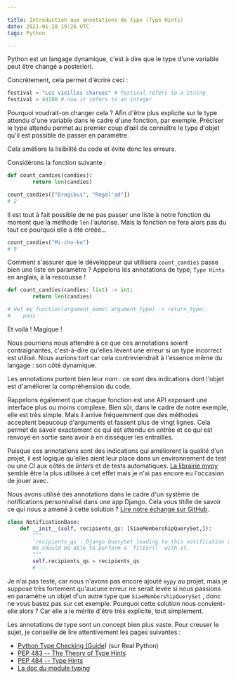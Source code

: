 ```yaml
---

title: Introduction aux annotations de type (Type Hints)
date: 2021-01-28 19:26 UTC
tags: Python

---
```


Python est un langage dynamique, c'est à dire que le type d'une variable peut être changé a posteriori. 

Concrètement, cela permet d'écrire ceci :

```python
festival = "Les vieilles charues" # festival refers to a string
festival = 44190 # now it refers to an integer
```

Pourquoi voudrait-on changer cela ? Afin d'être plus explicite sur le type attendu d'une variable dans le cadre d'une fonction, par exemple. Préciser le type attendu permet au premier coup d’œil de connaître le type d'objet qu'il est possible de passer en paramètre.

Cela améliore la lisibilité du code et évite donc les erreurs.

Considérons la fonction suivante :

```python
def count_candies(candies):
		return len(candies)		

count_candies(["Dragibus", "Regal'ad"])
# 2

```

Il est tout à fait possible de ne pas passer une liste à notre fonction du moment que la méthode `len` l'autorise. Mais la fonction ne fera alors pas du tout ce pourquoi elle a été créée...

```python
count_candies("Mi-cho-ko")
# 9
```

Comment s'assurer que le développeur qui utilisera `count_candies` passe bien une liste en paramètre ? Appelons les annotations de type, `Type Hints` en anglais, à la rescousse !

```python
def count_candies(candies: list) -> int:
		return len(candies)

# def my_function(argument_name: argument_type) -> return_type:
#    pass
```

Et voilà ! Magique !

Nous pourrions nous attendre à ce que ces annotations soient contraignantes, c'est-à-dire qu'elles lèvent une erreur si un type incorrect est utilisé. Nous aurions tort car cela contreviendrait à l'essence même du langage : son côté dynamique.

Les annotations portent bien leur nom : ce sont des indications dont l'objet est d'améliorer la compréhension du code.

Rappelons également que chaque fonction est une API exposant une interface plus ou moins complexe. Bien sûr, dans le cadre de notre exemple, elle est très simple. Mais il arrive fréquemment que des méthodes acceptent beaucoup d'arguments et fassent plus de vingt lignes. Cela permet de savoir exactement ce qui est attendu en entrée et ce qui est renvoyé en sortie sans avoir à en disséquer les entrailles.

Puisque ces annotations sont des indications qui améliorent la qualité d'un projet, il est logique qu'elles aient leur place dans un environnement de test ou une CI aux côtés de _linters_ et de tests automatiques. [La librairie mypy](https://mypy.readthedocs.io/en/stable/) semble être la plus utilisée à cet effet mais je n'ai pas encore eu l'occasion de jouer avec.

Nous avons utilisé des annotations dans le cadre d'un système de notifications personnalisé dans une app Django. Cela vous titille de savoir ce qui nous a amené à cette solution ? [Lire notre échange sur GitHub](https://github.com/betagouv/itou/pull/444/files#diff-8126313c598b34f7657bec54fd01935f9abb2ef7b21bd273ff60f8a889042574R35).

```python
class NotificationBase:
	def __init__(self, recipients_qs: [SiaeMembershipQuerySet,]):
		"""
		`recipients_qs`: Django QuerySet leading to this notification recipients.
		We should be able to perform a `filter()` with it.
		"""
		self.recipients_qs = recipients_qs
		# ...
```

Je n'ai pas testé, car nous n'avons pas encore ajouté `mypy` au projet, mais je suppose très fortement qu'aucune erreur ne serait levée si nous passions en paramètre un objet d'un autre type que `SiaeMembershipQuerySet` , donc ne vous basez pas sur cet exemple. Pourquoi cette solution nous convient-elle alors ? Car elle a le mérite d'être très explicite, tout simplement.

Les annotations de type sont un concept bien plus vaste. Pour creuser le sujet, je conseille de lire attentivement les pages suivantes :

- [Python Type Checking (Guide](https://realpython.com/python-type-checking/)) (sur Real Python)
- [PEP 483 -- The Theory of Type Hints](https://www.python.org/dev/peps/pep-0483/)
- [PEP 484 -- Type Hints](https://www.python.org/dev/peps/pep-0484/)
- [La doc du module typing](https://docs.python.org/fr/3/library/typing.html)
